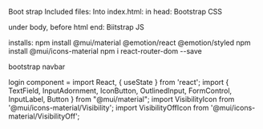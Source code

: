 Boot strap
Included files:
Into index.html:
in head: Bootstrap CSS

<link rel="stylesheet" href="https://cdn.jsdelivr.net/npm/bootstrap@4.6.1/dist/css/bootstrap.min.css" integrity="sha384-zCbKRCUGaJDkqS1kPbPd7TveP5iyJE0EjAuZQTgFLD2ylzuqKfdKlfG/eSrtxUkn" crossorigin="anonymous">
under body, before html end: Biitstrap JS
<script src="https://cdn.jsdelivr.net/npm/jquery@3.5.1/dist/jquery.slim.min.js" integrity="sha384-DfXdz2htPH0lsSSs5nCTpuj/zy4C+OGpamoFVy38MVBnE+IbbVYUew+OrCXaRkfj" crossorigin="anonymous"></script>
<script src="https://cdn.jsdelivr.net/npm/bootstrap@4.6.1/dist/js/bootstrap.bundle.min.js" integrity="sha384-fQybjgWLrvvRgtW6bFlB7jaZrFsaBXjsOMm/tB9LTS58ONXgqbR9W8oWht/amnpF" crossorigin="anonymous"></script>

installs:
npm install @mui/material @emotion/react @emotion/styled
npm install @mui/icons-material
npm i react-router-dom --save

bootstrap navbar

login component =
import React, { useState } from 'react';
import { TextField, InputAdornment,
IconButton, OutlinedInput, FormControl, InputLabel, Button } from "@mui/material";
import VisibilityIcon from '@mui/icons-material/Visibility';
import VisibilityOffIcon from '@mui/icons-material/VisibilityOff';
